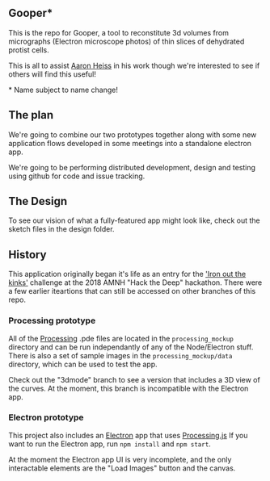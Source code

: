 ## Gooper\*

This is the repo for Gooper, a tool to reconstitute 3d volumes from micrographs (Electron microscope photos) of thin slices of dehydrated protist cells.

This is all to assist [Aaron Heiss](https://www.amnh.org/our-research/invertebrate-zoology/staff/postdoctoral-fellows/aaron-a.-heiss-ph.d/) in his work though we're interested to see if others will find this useful!

\* Name subject to name change!


## The plan
We're going to combine our two prototypes together along with some new application flows developed in some meetings into a standalone electron app.

We're going to be performing distributed development, design and testing using github for code and issue tracking.


## The Design
To see our vision of what a fully-featured app might look like, check out the sketch files in the design folder.


## History
This application originally began it's life as an entry for the ['Iron out the kinks'](https://github.com/amnh/HackTheDeep/wiki/Iron-Out-the-Kinks) challenge at the 2018 AMNH "Hack the Deep" hackathon.  There were a few earlier iteartions that can still be accessed on other branches of this repo.

### Processing prototype
All of the [Processing](https://processing.org/) .pde files are located in the `processing_mockup` directory and can be run independantly of any of the Node/Electron stuff. There is also a set of sample images in the `processing_mockup/data` directory, which can be used to test the app.

Check out the "3dmode" branch to see a version that includes a 3D view of the curves. At the moment, this branch is incompatible with the Electron app.

### Electron prototype
This project also includes an [Electron](https://electronjs.org/) app that uses [Processing.js](http://processingjs.org/)
If you want to run the Electron app, run `npm install` and `npm start`.

At the moment the Electron app UI is very incomplete, and the only interactable elements are the "Load Images" button and the canvas.



